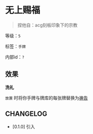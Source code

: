 # 无上赐福

> 捏他自：acg刻板印象下的宗教

等级：`5`

标签：`手牌`

内部id：`?`

## 效果

**洗礼**

`放置` 时将你手牌与牌库的每张牌替换为[祷告](祷告.md)

## CHANGELOG

- [0.1.0] 引入
